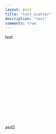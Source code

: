 ```yaml
---
layout: post
title: "test_scatter"
description: "test"
comments: true
---
```


test

<head>
  <script src="https://cdn.plot.ly/plotly-latest.min.js"></script>
</head>

<div id="tester" style="width:600px;height:250px;"></div>
<script>
	TESTER = document.getElementById('tester');
	Plotly.newPlot( TESTER, [{
	x: [1, 2, 3, 4, 5],
	y: [1, 2, 4, 8, 16] }], {
	margin: { t: 0 } } );
</script>


<div id='myDiv'><!-- Plotly chart will be drawn inside this DIV --></div>
<script>
Plotly.d3.csv('https://raw.githubusercontent.com/plotly/datasets/master/3d-scatter.csv', function(err, rows){
function unpack(rows, key) {
	return rows.map(function(row)
	{ return row[key]; });}

var trace1 = {
	x:unpack(rows, 'x1'), y: unpack(rows, 'y1'), z: unpack(rows, 'z1'),
	mode: 'markers',
	marker: {
		size: 12,
		line: {
		color: 'rgba(217, 217, 217, 0.14)',
		width: 0.5},
		opacity: 0.8},
	type: 'scatter3d'
};

var trace2 = {
	x:unpack(rows, 'x2'), y: unpack(rows, 'y2'), z: unpack(rows, 'z2'),
	mode: 'markers',
	marker: {
		color: 'rgb(127, 127, 127)',
		size: 12,
		symbol: 'circle',
		line: {
		color: 'rgb(204, 204, 204)',
		width: 1},
		opacity: 0.8},
	type: 'scatter3d'};

var data = [trace1, trace2];
var layout = {margin: {
	l: 0,
	r: 0,
	b: 0,
	t: 0
  }};
Plotly.newPlot('myDiv', data, layout);
});
</script>


asd2
